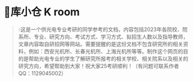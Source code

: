 # 🌼库小仓 K room

> 💧这是一个供光电专业考研的同学参考的文档，内容包括2023年各院校、院系所、专业、研究方向、考试方式、学习方式、拟招生人数以及指导教师，文章内容取自研招网等网站。需要提醒的是这份文档不包含研究所的相关资料，例如：西安光机所、长春光机所、上海光机所等等。制作这个网页的目的是帮助光电专业的学生了解研究所报考的相关学校、相关院系以及相关的研究方向，希望帮助到大家！祝大家25考研顺利！（有问题可联系作者QQ：1129045002）

